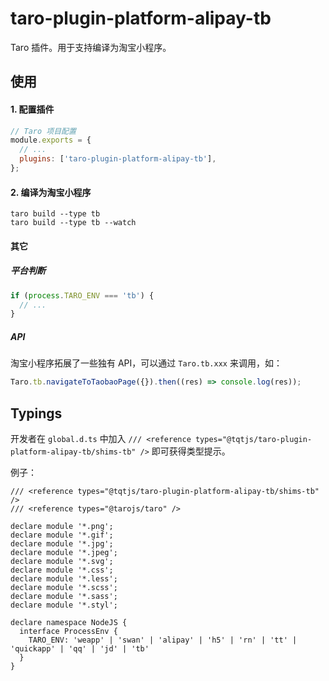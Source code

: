 # taro-plugin-platform-alipay-tb

Taro 插件。用于支持编译为淘宝小程序。

## 使用

#### 1. 配置插件

```js
// Taro 项目配置
module.exports = {
  // ...
  plugins: ['taro-plugin-platform-alipay-tb'],
};
```

#### 2. 编译为淘宝小程序

```shell
taro build --type tb
taro build --type tb --watch
```

#### 其它

##### 平台判断

```js
if (process.TARO_ENV === 'tb') {
  // ...
}
```

##### API

淘宝小程序拓展了一些独有 API，可以通过 `Taro.tb.xxx` 来调用，如：

```js
Taro.tb.navigateToTaobaoPage({}).then((res) => console.log(res));
```

## Typings

开发者在 `global.d.ts` 中加入 `/// <reference types="@tqtjs/taro-plugin-platform-alipay-tb/shims-tb" />` 即可获得类型提示。

例子：

```
/// <reference types="@tqtjs/taro-plugin-platform-alipay-tb/shims-tb" />
/// <reference types="@tarojs/taro" />

declare module '*.png';
declare module '*.gif';
declare module '*.jpg';
declare module '*.jpeg';
declare module '*.svg';
declare module '*.css';
declare module '*.less';
declare module '*.scss';
declare module '*.sass';
declare module '*.styl';

declare namespace NodeJS {
  interface ProcessEnv {
    TARO_ENV: 'weapp' | 'swan' | 'alipay' | 'h5' | 'rn' | 'tt' | 'quickapp' | 'qq' | 'jd' | 'tb'
  }
}
```
